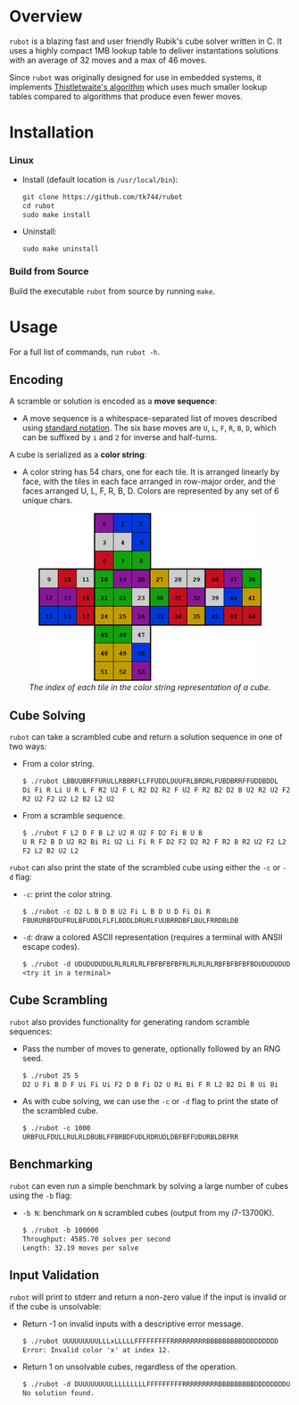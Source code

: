 # Overview

`rubot` is a blazing fast and user friendly Rubik's cube solver written in C. It uses a highly compact 1MB lookup table to deliver instantations solutions with an average of 32 moves and a max of 46 moves.

Since `rubot` was originally designed for use in embedded systems, it implements [Thistletwaite's algorithm](https://www.jaapsch.net/puzzles/thistle.htm) which uses much smaller lookup tables compared to algorithms that produce even fewer moves.

# Installation

### Linux

- Install (default location is `/usr/local/bin`):
    ```
    git clone https://github.com/tk744/rubot
    cd rubot
    sudo make install
    ```

- Uninstall:

    ```
    sudo make uninstall
    ```

### Build from Source

Build the executable `rubot` from source by running `make`.

# Usage

For a full list of commands, run `rubot -h`.

## Encoding

A scramble or solution is encoded as a **move sequence**:
- A move sequence is a whitespace-separated list of moves described using [standard notation](https://ruwix.com/the-rubiks-cube/notation/). The six base moves are `U`, `L`, `F`, `R`, `B`, `D`, which can be suffixed by `i` and `2` for inverse and half-turns.

A cube is serialized as a **color string**:
- A color string has 54 chars, one for each tile. It is arranged linearly by face, with the tiles in each face arranged in row-major order, and the faces arranged U, L, F, R, B, D. Colors are represented by any set of 6 unique chars.

<p align="center">
    <img 
    src="cube-string.png"
    alt="color string representation of a cube" 
    width="400">
    <br>
    <i>The index of each tile in the color string representation of a cube.</i>
</p>

## Cube Solving

`rubot` can take a scrambled cube and return a solution sequence in one of two ways:

- From a color string.
    ```
    $ ./rubot LBBUUBRFFURULLRBBRFLLFFUDDLDUUFRLBRDRLFUBDBRRFFUDDBDDL
    Di Fi R Li U R L F R2 U2 F L R2 D2 R2 F U2 F R2 B2 D2 B U2 R2 U2 F2 R2 U2 F2 U2 L2 B2 L2 U2
    ```

- From a scramble sequence.
    
    ```
    $ ./rubot F L2 D F B L2 U2 R U2 F D2 Fi B U B
    U R F2 B D U2 R2 Bi Ri U2 Li Fi R F D2 F2 D2 R2 F R2 B R2 U2 F2 L2 F2 L2 B2 U2 L2
    ```

`rubot` can also print the state of the scrambled cube using either the `-c` or `-d` flag:

- `-c`: print the color string.
    
    ```
    $ ./rubot -c D2 L B D B U2 Fi L B D U D Fi Di R
    FBURURBFDUFRULBFUDDLFLFLBDDLDRURLFUUBRRDBFLBULFRRDBLDB
    ```

- `-d`: draw a colored ASCII representation (requires a terminal with ANSII escape codes).
    
    ```
    $ ./rubot -d UDUDUDUDULRLRLRLRLFBFBFBFBFRLRLRLRLRBFBFBFBFBDUDUDUDUD
    <try it in a terminal>
    ```

## Cube Scrambling

`rubot` also provides functionality for generating random scramble sequences:

- Pass the number of moves to generate, optionally followed by an RNG seed.
    
    ```
    $ ./rubot 25 5
    D2 U Fi B D F Ui Fi Ui F2 D B Fi D2 U Ri Bi F R L2 B2 Di B Ui Bi
    ```

- As with cube solving, we can use the `-c` or `-d` flag to print the state of the scrambled cube.
    
    ```
    $ ./rubot -c 1000
    URBFULFDULLRULRLDBUBLFFBRBDFUDLRDRUDLDBFBFFUDURBLDBFRR
    ```

## Benchmarking

`rubot` can even run a simple benchmark by solving a large number of cubes using the `-b` flag:

- `-b N`: benchmark on `N` scrambled cubes (output from my i7-13700K).

    ```
    $ ./rubot -b 100000
    Throughput: 4585.70 solves per second
    Length: 32.19 moves per solve
    ```

## Input Validation

`rubot` will print to stderr and return a non-zero value if the input is invalid or if the cube is unsolvable:

- Return -1 on invalid inputs with a descriptive error message.
    
    ```
    $ ./rubot UUUUUUUUULLLxLLLLLFFFFFFFFFRRRRRRRRRBBBBBBBBBDDDDDDDDD
    Error: Invalid color 'x' at index 12.
    ```

- Return 1 on unsolvable cubes, regardless of the operation.
    
    ```
    $ ./rubot -d DUUUUUUUULLLLLLLLLFFFFFFFFFRRRRRRRRRBBBBBBBBBDDDDDDDDU
    No solution found.
    ```

<!-- 
# References

1. [Thistlethwaite's 52-move Algorithm](https://www.jaapsch.net/puzzles/thistle.htm)

1. https://www.stefan-pochmann.info/spocc/other_stuff/tools/solver_thistlethwaite/solver_thistlethwaite_cpp.txt

1. https://www.stefan-pochmann.info/spocc/other_stuff/tools/solver_thistlethwaite/solver_thistlethwaite.txt

1. [Implementing an Optimal Rubik’s Cube Solver using Korf’s Algorithm](https://medium.com/@benjamin.botto/implementing-an-optimal-rubiks-cube-solver-using-korf-s-algorithm-bf750b332cf9)

1. [Sequentially Indexing Permutations: A Linear Algorithm for Computing Lexicographic Rank](https://medium.com/@benjamin.botto/sequentially-indexing-permutations-a-linear-algorithm-for-computing-lexicographic-rank-a22220ffd6e3)

1. https://stackoverflow.com/a/3143594/14043949

1. https://stackoverflow.com/a/66608800/14043949  -->
